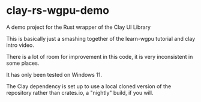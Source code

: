 # clay-rs-wgpu-demo
A demo project for the Rust wrapper of the Clay UI Library

This is basically just a smashing together of the learn-wgpu tutorial and clay intro video.

There is a lot of room for improvement in this code, it is very inconsistent in some places.

It has only been tested on Windows 11.

The Clay dependency is set up to use a local cloned version of the repository rather than crates.io, a "nightly" build, if you will.
